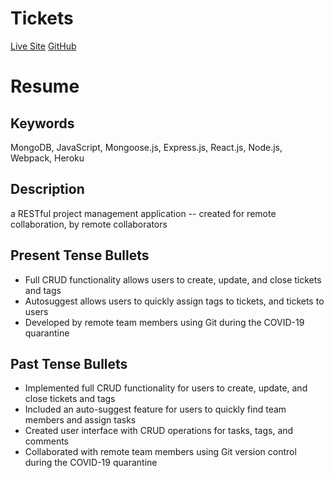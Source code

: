 # Tickets

[Live Site](https://marshall-strong-tickets.herokuapp.com/)
[GitHub](https://github.com/marshall-strong/tickets)

# Resume

## Keywords

MongoDB, JavaScript, Mongoose.js, Express.js, React.js, Node.js, Webpack, Heroku

## Description

a RESTful project management application -- created for remote collaboration, by remote collaborators

## Present Tense Bullets

- Full CRUD functionality allows users to create, update, and close tickets and tags
- Autosuggest allows users to quickly assign tags to tickets, and tickets to users
- Developed by remote team members using Git during the COVID-19 quarantine

## Past Tense Bullets

- Implemented full CRUD functionality for users to create, update, and close tickets and tags
- Included an auto-suggest feature for users to quickly find team members and assign tasks
- Created user interface with CRUD operations for tasks, tags, and comments
- Collaborated with remote team members using Git version control during the COVID-19 quarantine
